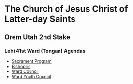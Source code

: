 # The Church of Jesus Christ of Latter-day Saints
## Orem Utah 2nd Stake
### Lehi 41st Ward (Tongan) Agendas

* [Sacrament Program](https://github.com/bulawebops/fataha/blob/main/sacrament.md)
* [Bishopric](https://github.com/bulawebops/fataha/blob/main/bishopric.md)
* [Ward Council](https://github.com/bulawebops/fataha/blob/main/ward-council.md)
* [Ward Youth Council](https://github.com/bulawebops/fataha/blob/main/youth-ward-council.md)
